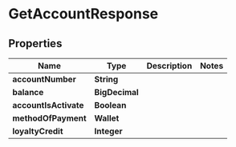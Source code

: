 

# GetAccountResponse


## Properties

| Name | Type | Description | Notes |
|------------ | ------------- | ------------- | -------------|
|**accountNumber** | **String** |  |  |
|**balance** | **BigDecimal** |  |  |
|**accountIsActivate** | **Boolean** |  |  |
|**methodOfPayment** | **Wallet** |  |  |
|**loyaltyCredit** | **Integer** |  |  |



